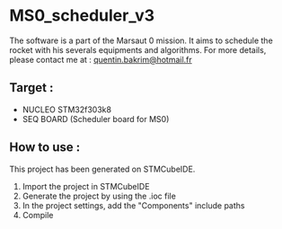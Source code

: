 # MS0_scheduler_v3
The software is a part of the Marsaut 0 mission. It aims to schedule the rocket with his severals equipments and algorithms. 
For more details, please contact me at : quentin.bakrim@hotmail.fr

## Target :
- NUCLEO STM32f303k8
- SEQ BOARD (Scheduler board for MS0)

## How to use :
This project has been generated on STMCubeIDE. 
1. Import the project in STMCubeIDE
2. Generate the project by using the .ioc file
3. In the project settings, add the "Components" include paths
4. Compile

